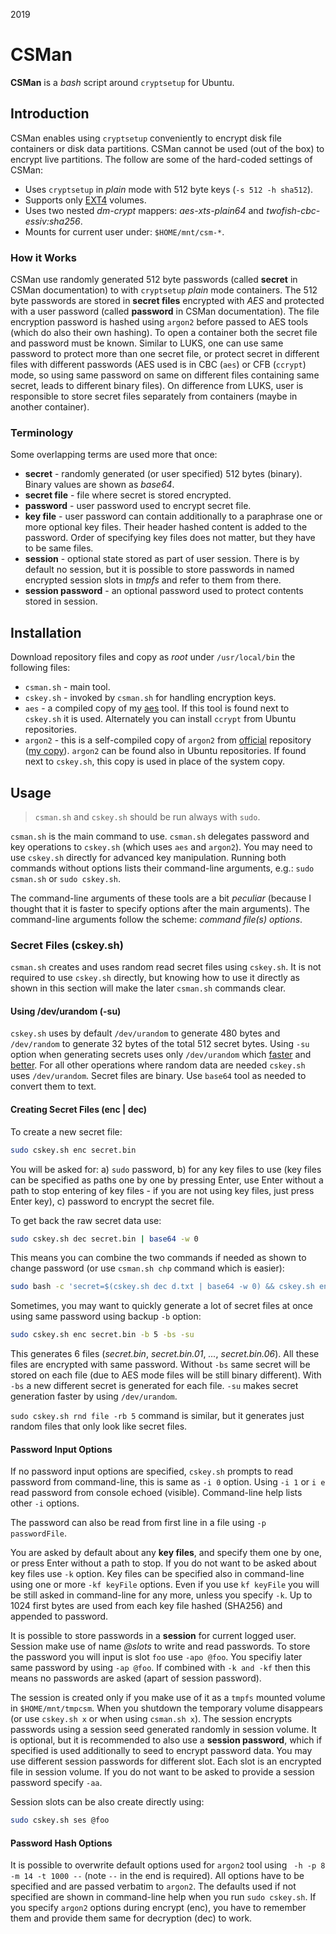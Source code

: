 2019

# CSMan

<!--- tags: linux encryption -->

**CSMan** is a *bash* script around `cryptsetup` for Ubuntu.

<div id='toc'></div>

## Introduction

CSMan enables using `cryptsetup` conveniently to encrypt disk file containers or disk data partitions. CSMan cannot be used (out of the box) to encrypt live partitions. The follow are some of the hard-coded settings of CSMan:

* Uses `cryptsetup` in *plain* mode with 512 byte keys (`-s 512 -h sha512`).
* Supports only [EXT4](https://en.wikipedia.org/wiki/Ext4) volumes.
* Uses two nested *dm-crypt* mappers: *aes-xts-plain64* and *twofish-cbc-essiv:sha256*.
* Mounts for current user under: `$HOME/mnt/csm-*`.

### How it Works

CSMan use randomly generated 512 byte passwords (called **secret** in CSMan documentation) to with `cryptsetup` *plain* mode containers. The 512 byte passwords are stored in **secret files** encrypted with *AES* and protected with a user password (called **password** in CSMan documentation). The file encryption password is hashed using `argon2` before passed to AES tools (which do also their own hashing). To open a container both the secret file and password must be known. Similar to LUKS, one can use same password to protect more than one secret file, or protect secret in different files with different passwords (AES used is in CBC (`aes`) or CFB (`ccrypt`) mode, so using same password on same on different files containing same secret, leads to different binary files). On difference from LUKS, user is responsible to store secret files separately from containers (maybe in another container).

### Terminology

Some overlapping terms are used more that once:

* **secret** - randomly generated (or user specified) 512 bytes (binary). Binary values are shown as *base64*.
* **secret file** - file where secret is stored encrypted.
* **password** - user password used to encrypt secret file.
* **key file** - user password can contain additionally to a paraphrase one or more optional key files. Their header hashed content is added to the password. Order of specifying key files does not matter, but they have to be same files.
* **session** - optional state stored as part of user session. There is by default no session, but it is possible to store passwords in named encrypted session slots in *tmpfs* and refer to them from there.
* **session password** - an optional password used to protect contents stored in session.

## Installation

Download repository files and copy as *root* under `/usr/local/bin` the following files:

* `csman.sh` - main tool.
* `cskey.sh` - invoked by `csman.sh` for handling encryption keys.
* `aes` - a compiled copy of my [aes](#r/cpp-aes-tool.md) tool. If this tool is found next to `cskey.sh` it is used. Alternately you can install `ccrypt` from Ubuntu repositories. 
* `argon2` - this is a self-compiled copy of `argon2` from [official](https://github.com/P-H-C/phc-winner-argon2) repository ([my copy](https://github.com/madebits/phc-winner-argon2)). `argon2` can be found also in Ubuntu repositories. If found next to `cskey.sh`, this copy is used in place of the system copy.

## Usage

> `csman.sh` and `cskey.sh` should be run always with `sudo`. 

`csman.sh` is the main command to use. `csman.sh` delegates password and key operations to `cskey.sh` (which uses `aes` and `argon2`). You may need to use `cskey.sh` directly for advanced key manipulation. Running both commands without options lists their command-line arguments, e.g.: `sudo csman.sh` or `sudo cskey.sh`.

The command-line arguments of these tools are a bit *peculiar* (because I thought that it is faster to specify options after the main arguments). The command-line arguments follow the scheme: *command file(s) options*.

### Secret Files (cskey.sh)

`csman.sh` creates and uses random read secret files using `cskey.sh`. It is not required to use `cskey.sh` directly, but knowing how to use it directly as shown in this section will make the later `csman.sh` commands clear.

#### Using /dev/urandom (-su)

`cskey.sh` uses by default `/dev/urandom` to generate 480 bytes and `/dev/random` to generate 32 bytes of the total 512 secret bytes. Using `-su` option when generating secrets uses only `/dev/urandom` which [faster](https://security.stackexchange.com/questions/3936/is-a-rand-from-dev-urandom-secure-for-a-login-key) and [better](https://www.2uo.de/myths-about-urandom/). For all other operations where random data are needed `cskey.sh` uses `/dev/urandom`.  Secret files are binary. Use `base64` tool as needed to convert them to text.

#### Creating Secret Files (enc | dec)

To create a new secret file:

```bash
sudo cskey.sh enc secret.bin
```

You will be asked for: a) `sudo` password, b) for any key files to use (key files can be specified as paths one by one by pressing Enter, use Enter without a path to stop entering of key files - if you are not using key files, just press Enter key), c) password to encrypt the secret file.

To get back the raw secret data use:

```bash
sudo cskey.sh dec secret.bin | base64 -w 0
```

This means you can combine the two commands if needed as shown to change password (or use `csman.sh chp` command which is easier):

```bash
sudo bash -c 'secret=$(cskey.sh dec d.txt | base64 -w 0) && cskey.sh enc d.txt -s <(echo -n "$secret") -d'
```

Sometimes, you may want to quickly generate a lot of secret files at once using same password using backup `-b` option:

```bash
sudo cskey.sh enc secret.bin -b 5 -bs -su
```

This generates 6 files (*secret.bin*, *secret.bin.01*, *...*, *secret.bin.06*). All these files are encrypted with same password. Without `-bs` same secret will be stored on each file (due to AES mode files will be still binary different). With `-bs` a new different secret is generated for each file. `-su` makes secret generation faster by using `/dev/urandom`.

`sudo cskey.sh rnd file -rb 5` command is similar, but it generates just random files that only look like secret files.

#### Password Input Options

If no password input options are specified, `cskey.sh` prompts to read password from command-line, this is same as `-i 0` option. Using `-i 1` or `i e` read password from console echoed (visible). Command-line help lists other `-i` options.

The password can also be read from first line in a file using `-p passwordFile`.

You are asked by default about any **key files**, and specify them one by one, or press Enter without a path to stop. If you do not want to be asked about key files use `-k` option. Key files can be specified also in command-line using one or more `-kf keyFile` options. Even if you use `kf keyFile` you will be still asked in command-line for any more, unless you specify `-k`. Up to 1024 first bytes are used from each key file hashed (SHA256) and appended to password.

It is possible to store passwords in a **session** for current logged user.  Session make use of name *@slots* to write and read passwords. To store the password you will input is slot `foo` use `-apo @foo`. You specifiy later same password by using `-ap @foo`. If combined with `-k and -kf` then this means no passwords are asked (apart of session password).

The session is created only if you make use of it as a `tmpfs` mounted volume in `$HOME/mnt/tmpcsm`. When you shutdown the temporary volume disappears (or use `cskey.sh x` or when using `csman.sh x`). The session encrypts passwords using a session seed generated randomly in session volume. It is optional, but it is recommended to also use a **session password**, which if specified is used additionally to seed to encrypt password data. You may use different session passwords for different slot. Each slot is an encrypted file in session volume. If you do not want to be asked to provide a session password specify `-aa`.

Session slots can be also create directly using:

```bash
sudo cskey.sh ses @foo
```

#### Password Hash Options

It is possible to overwrite default options used for `argon2` tool using ` -h -p 8 -m 14 -t 1000 --` (note `--` in the end is required). All options have to be specified and are passed verbatim to `argon2`. The defaults used if not specified are shown in command-line help when you run `sudo cskey.sh`. If you specify `argon2` options during encrypt (enc), you have to remember them and provide them same for decryption (dec) to work.
























